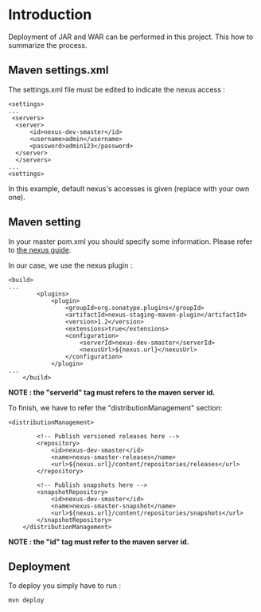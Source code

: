 # Introduction #

Deployment of JAR and WAR can be performed in this project. This how to summarize the process.

## Maven settings.xml ##

The settings.xml file must be edited to indicate the nexus access :

```
<settings>
...
 <servers>
  <server>
	  <id>nexus-dev-smaster</id>
	  <username>admin</username>
	  <password>admin123</password>
  </server>
  </servers>
...
<settings>
```

In this example, default nexus's accesses is given (replace with your own one).

## Maven setting ##

In your master pom.xml you should specify some information. Please refer to [the nexus guide](http://www.sonatype.com/books/nexus-book/reference/staging-sect-deployment.html#staging-sect-deployment-nexus-staging-maven-plugin).

In our case, we use the nexus plugin :

```
<build>
...
		<plugins>
			<plugin>
				<groupId>org.sonatype.plugins</groupId>
				<artifactId>nexus-staging-maven-plugin</artifactId>
				<version>1.2</version>
				<extensions>true</extensions>
				<configuration>
					<serverId>nexus-dev-smaster</serverId>
					<nexusUrl>${nexus.url}</nexusUrl>
				</configuration>
			</plugin>
...
	</build>
```

**NOTE : the "serverId" tag must refers to the maven server id.**

To finish, we have to refer the "distributionManagement" section:

```
<distributionManagement>

		<!-- Publish versioned releases here -->
		<repository>
			<id>nexus-dev-smaster</id>
			<name>nexus-smaster-releases</name>
			<url>${nexus.url}/content/repositories/releases</url>
		</repository>

		<!-- Publish snapshots here -->
		<snapshotRepository>
			<id>nexus-dev-smaster</id>
			<name>nexus-smaster-snapshot</name>
			<url>${nexus.url}/content/repositories/snapshots</url>
		</snapshotRepository>
	</distributionManagement>
```

**NOTE : the "id" tag must refer to the maven server id.**

## Deployment ##

To deploy you simply have to run :

```
mvn deploy
```